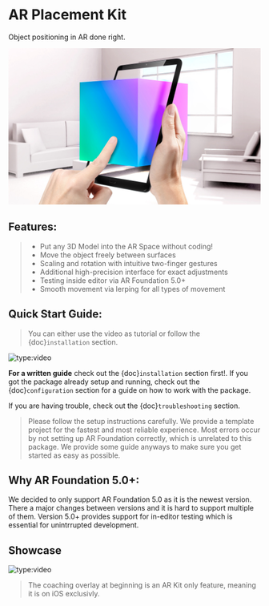 # AR Placement Kit

Object positioning in AR done right.

![Alt text](images/arplacementthumbnail.jpeg "Optional title")

## Features:

> - Put any 3D Model into the AR Space without coding!
> - Move the object freely between surfaces
> - Scaling and rotation with intuitive two-finger gestures
> - Additional high-precision interface for exact adjustments
> - Testing inside editor via AR Foundation 5.0+
> - Smooth movement via lerping for all types of movement

## Quick Start Guide:

>You can either use the video as tutorial or follow the {doc}`installation` section.

![type:video](![type:video](https://www.youtube.com/embed/g8V4sUp5q_Q))

**For a written guide** check out the {doc}`installation` section first!. If you got the package already setup and running, check out the {doc}`configuration` section for a guide on how to work with the package.

If you are having trouble, check out the {doc}`troubleshooting` section.

>Please follow the setup instructions carefully. We provide a template project for the fastest and most reliable experience. Most errors occur by not setting up AR Foundation correctly, which is unrelated to this package. We provide some guide anyways to make sure you get started as easy as possible.

## Why AR Foundation 5.0+:

We decided to only support AR Foundation 5.0 as it is the newest version. There a major changes between versions and it is hard to support multiple of them.
Version 5.0+ provides support for in-editor testing which is essential for unintrrupted development.

## Showcase


![type:video](![type:video](https://www.youtube.com/embed/P2HiouySJG8))

> The coaching overlay at beginning is an AR Kit only feature, meaning it is on iOS exclusivly.

